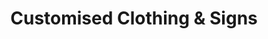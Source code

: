 ---
title: "Customised Clothing & Signs"
url: /llanelli/customised-clothing-and-signs/
shop: copyshop
---